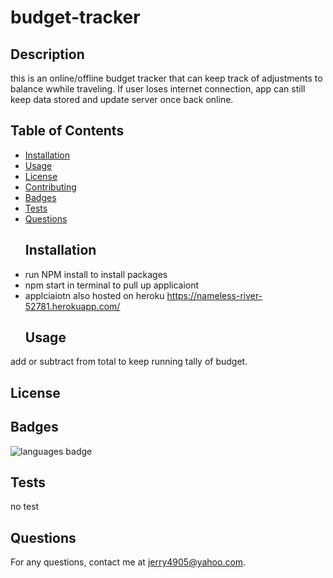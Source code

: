 # budget-tracker

  ## Description 
 this is an online/offline budget tracker that can keep track of adjustments to balance wwhile traveling. If user loses internet connection, app can still keep data stored and update server once back online.
  ## Table of Contents 
* [Installation](#Installation)
* [Usage](#Usage)
* [License](#License)
* [Contributing](#Contributing)
* [Badges](#Badges)
* [Tests](#Tests)
* [Questions](#Questions)
  ## Installation 
* run NPM install to install packages
* npm start in terminal to pull up applicaiont
* applciaiotn also hosted on heroku https://nameless-river-52781.herokuapp.com/
  ## Usage 
 add or subtract from total to keep running tally of budget.
  ## License 
 
  
  ## Badges 
 ![languages badge](https://img.shields.io/github/languages/top/Jerry4905/https://github.com/jerry4905/budget-tracker)
  ## Tests 
 no test 
  ## Questions 
 For any questions, contact me at [jerry4905@yahoo.com](mailto:jerry4905@yahoo.com).
